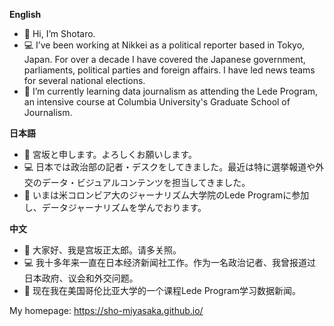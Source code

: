 **English**
- 👋 Hi, I’m Shotaro.
- 💻 I’ve been working at Nikkei as a political reporter based in Tokyo, Japan. For over a decade I have covered the Japanese government, parliaments, political parties and foreign affairs. I have led news teams for several national elections.
- 🌱 I’m currently learning data journalism as attending the Lede Program, an intensive course at Columbia University's Graduate School of Journalism.

**日本語**
- 👋 宮坂と申します。よろしくお願いします。
- 💻 日本では政治部の記者・デスクをしてきました。最近は特に選挙報道や外交のデータ・ビジュアルコンテンツを担当してきました。
- 🌱 いまは米コロンビア大のジャーナリズム大学院のLede Programに参加し、データジャーナリズムを学んでおります。

**中文**
- 👋 大家好、我是宫坂正太郎。请多关照。
- 💻 我十多年来一直在日本经济新闻社工作。作为一名政治记者、我曾报道过日本政府、议会和外交问题。
- 🌱 现在我在美国哥伦比亚大学的一个课程Lede Program学习数据新闻。

My homepage: [https://sho-miyasaka.github.io/
](https://sho-miyasaka.github.io/)

<!---
sho-miyasaka/sho-miyasaka is a ✨ special ✨ repository because its `README.md` (this file) appears on your GitHub profile.
You can click the Preview link to take a look at your changes.
--->
